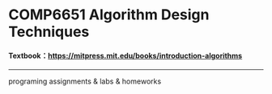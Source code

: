 # COMP6651 Algorithm Design Techniques
#### Textbook：https://mitpress.mit.edu/books/introduction-algorithms
---
programing assignments & labs & homeworks
